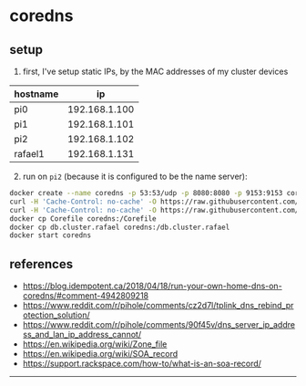 # coredns

## setup

1. first, I've setup static IPs, by the MAC addresses of my cluster devices

| hostname | ip            |
| -------- | ------------- |
| pi0      | 192.168.1.100 |
| pi1      | 192.168.1.101 |
| pi2      | 192.168.1.102 |
| rafael1  | 192.168.1.131 |

2. run on `pi2` (because it is configured to be the name server):
  ```sh
  docker create --name coredns -p 53:53/udp -p 8080:8080 -p 9153:9153 coredns/coredns
  curl -H 'Cache-Control: no-cache' -O https://raw.githubusercontent.com/rafaeleyng/cluster/master/apps/coredns/Corefile
  curl -H 'Cache-Control: no-cache' -O https://raw.githubusercontent.com/rafaeleyng/cluster/master/apps/coredns/db.cluster.rafael
  docker cp Corefile coredns:/Corefile
  docker cp db.cluster.rafael coredns:/db.cluster.rafael
  docker start coredns
  ```

## references

- https://blog.idempotent.ca/2018/04/18/run-your-own-home-dns-on-coredns/#comment-4942809218
- https://www.reddit.com/r/pihole/comments/cz2d7l/tplink_dns_rebind_protection_solution/
- https://www.reddit.com/r/pihole/comments/90f45v/dns_server_ip_address_and_lan_ip_address_cannot/
- https://en.wikipedia.org/wiki/Zone_file
- https://en.wikipedia.org/wiki/SOA_record
- https://support.rackspace.com/how-to/what-is-an-soa-record/

---
